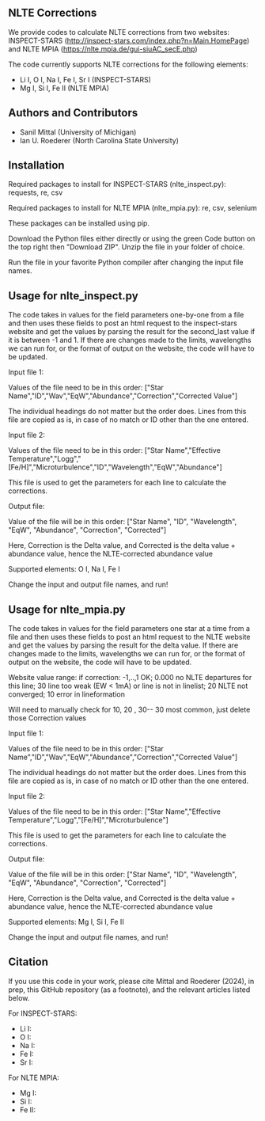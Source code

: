 NLTE Corrections
--------
We provide codes to calculate NLTE corrections from two websites: INSPECT-STARS (http://inspect-stars.com/index.php?n=Main.HomePage) and NLTE MPIA (https://nlte.mpia.de/gui-siuAC_secE.php)

The code currently supports NLTE corrections for the following elements: 

* Li I, O I, Na I, Fe I, Sr I (INSPECT-STARS)
* Mg I, Si I, Fe II (NLTE MPIA)

Authors and Contributors
-------
 - Sanil Mittal (University of Michigan)
 - Ian U. Roederer (North Carolina State University)

Installation
------------
Required packages to install for INSPECT-STARS (nlte_inspect.py):
requests, re, csv

Required packages to install for NLTE MPIA (nlte_mpia.py):
re, csv, selenium

These packages can be installed using pip.

Download the Python files either directly or using the green Code button on the top right then "Download ZIP". Unzip the file in your folder of choice.

Run the file in your favorite Python compiler after changing the input file names.

Usage for nlte_inspect.py
-----

The code takes in values for the field parameters one-by-one from a file and then uses these fields to post an html request to the inspect-stars website and get the values
by parsing the result for the second_last value if it is between -1 and 1. If there are changes made to the limits, wavelengths we can run for, or the format of output 
on the website, the code will have to be updated.

Input file 1: 

Values of the file need to be in this order: ["Star Name","ID","Wav","EqW","Abundance","Correction","Corrected Value"] 

The individual headings do not matter but the order does. Lines from this file are copied as is, in case of no match or ID other than the one entered.

Input file 2:

Values of the file need to be in this order: ["Star Name","Effective Temperature","Logg","[Fe/H]","Microturbulence","ID","Wavelength","EqW","Abundance"]

This file is used to get the parameters for each line to calculate the corrections.

Output file: 

Value of the file will be in this order: ["Star Name", "ID", "Wavelength", "EqW", "Abundance", "Correction", "Corrected"]

Here, Correction is the Delta value, and Corrected is the delta value + abundance value, hence the NLTE-corrected abundance value

Supported elements: O I, Na I, Fe I

Change the input and output file names, and run!

Usage for nlte_mpia.py
-----
The code takes in values for the field parameters one star at a time from a file and then uses these fields to post an html request to the NLTE website and get the values
by parsing the result for the delta value. If there are changes made to the limits, wavelengths we can run for, or the format of output 
on the website, the code will have to be updated.

Website value range: if correction: -1,..,1 OK; 0.000 no NLTE departures for this line; 
30 line too weak (EW < 1mA) or line is not in linelist;
20 NLTE not converged; 
10 error in lineformation

Will need to manually check for 10, 20 , 30-- 30 most common, just delete those Correction values

Input file 1: 

Values of the file need to be in this order: ["Star Name","ID","Wav","EqW","Abundance","Correction","Corrected Value"] 

The individual headings do not matter but the order does. Lines from this file are copied as is, in case of no match or ID other than the one entered.

Input file 2:

Values of the file need to be in this order: ["Star Name","Effective Temperature","Logg","[Fe/H]","Microturbulence"]

This file is used to get the parameters for each line to calculate the corrections.

Output file: 

Value of the file will be in this order: ["Star Name", "ID", "Wavelength", "EqW", "Abundance", "Correction", "Corrected"]

Here, Correction is the Delta value, and Corrected is the delta value + abundance value, hence the NLTE-corrected abundance value

Supported elements: Mg I, Si I, Fe II 

Change the input and output file names, and run!

Citation
-----
If you use this code in your work, please cite Mittal and Roederer (2024), in prep, this GitHub repository (as a footnote), and the relevant articles listed below.

For INSPECT-STARS:

- Li I:
-  O I:
- Na I:
- Fe I:
- Sr I:

For NLTE MPIA:

- Mg I:
- Si I:
- Fe II:
